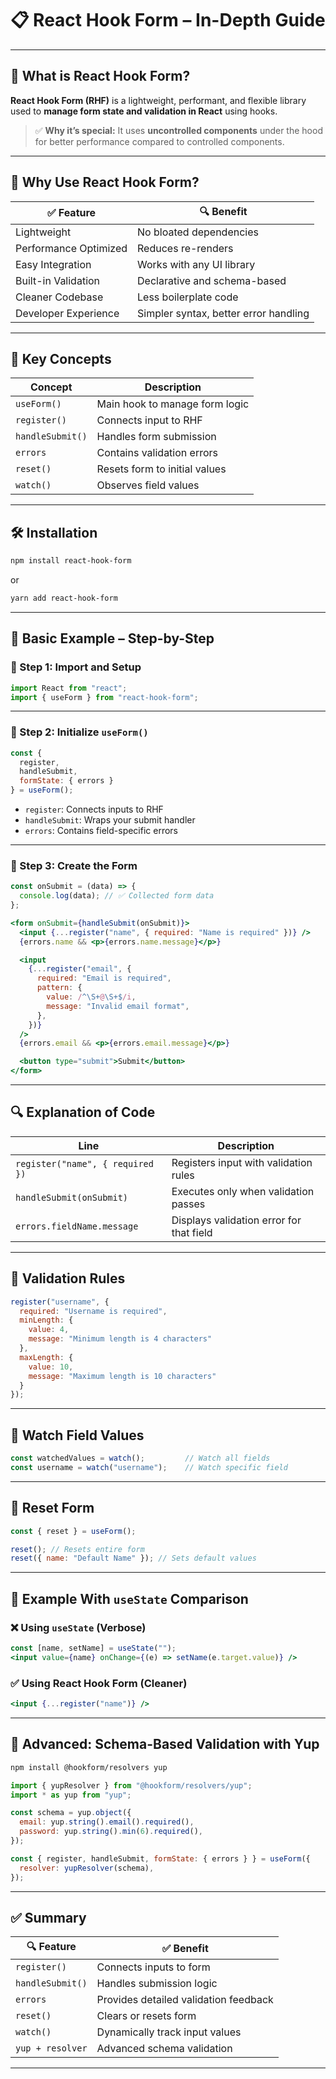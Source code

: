 
# 📋 React Hook Form – In-Depth Guide

---

## 🔰 What is React Hook Form?

**React Hook Form (RHF)** is a lightweight, performant, and flexible library used to **manage form state and validation in React** using hooks.

> ✅ **Why it’s special:**
> It uses **uncontrolled components** under the hood for better performance compared to controlled components.

---

## 🎯 Why Use React Hook Form?

| ✅ Feature             | 🔍 Benefit                            |
| --------------------- | ------------------------------------- |
| Lightweight           | No bloated dependencies               |
| Performance Optimized | Reduces re-renders                    |
| Easy Integration      | Works with any UI library             |
| Built-in Validation   | Declarative and schema-based          |
| Cleaner Codebase      | Less boilerplate code                 |
| Developer Experience  | Simpler syntax, better error handling |

---

## 🧱 Key Concepts

| Concept          | Description                    |
| ---------------- | ------------------------------ |
| `useForm()`      | Main hook to manage form logic |
| `register()`     | Connects input to RHF          |
| `handleSubmit()` | Handles form submission        |
| `errors`         | Contains validation errors     |
| `reset()`        | Resets form to initial values  |
| `watch()`        | Observes field values          |

---

## 🛠️ Installation

```bash
npm install react-hook-form
```

or

```bash
yarn add react-hook-form
```

---

## 🧪 Basic Example – Step-by-Step

### 🧾 Step 1: Import and Setup

```jsx
import React from "react";
import { useForm } from "react-hook-form";
```

---

### 🧾 Step 2: Initialize `useForm()`

```jsx
const {
  register,
  handleSubmit,
  formState: { errors }
} = useForm();
```

* `register`: Connects inputs to RHF
* `handleSubmit`: Wraps your submit handler
* `errors`: Contains field-specific errors

---

### 🧾 Step 3: Create the Form

```jsx
const onSubmit = (data) => {
  console.log(data); // ✅ Collected form data
};
```

```jsx
<form onSubmit={handleSubmit(onSubmit)}>
  <input {...register("name", { required: "Name is required" })} />
  {errors.name && <p>{errors.name.message}</p>}

  <input
    {...register("email", {
      required: "Email is required",
      pattern: {
        value: /^\S+@\S+$/i,
        message: "Invalid email format",
      },
    })}
  />
  {errors.email && <p>{errors.email.message}</p>}

  <button type="submit">Submit</button>
</form>
```

---

## 🔍 Explanation of Code

| Line                             | Description                              |
| -------------------------------- | ---------------------------------------- |
| `register("name", { required })` | Registers input with validation rules    |
| `handleSubmit(onSubmit)`         | Executes only when validation passes     |
| `errors.fieldName.message`       | Displays validation error for that field |

---

## 🧾 Validation Rules

```js
register("username", {
  required: "Username is required",
  minLength: {
    value: 4,
    message: "Minimum length is 4 characters"
  },
  maxLength: {
    value: 10,
    message: "Maximum length is 10 characters"
  }
});
```

---

## 🎯 Watch Field Values

```js
const watchedValues = watch();         // Watch all fields
const username = watch("username");    // Watch specific field
```

---

## 🔄 Reset Form

```js
const { reset } = useForm();

reset(); // Resets entire form
reset({ name: "Default Name" }); // Sets default values
```

---

## 🧪 Example With `useState` Comparison

### ❌ Using `useState` (Verbose)

```jsx
const [name, setName] = useState("");
<input value={name} onChange={(e) => setName(e.target.value)} />
```

### ✅ Using React Hook Form (Cleaner)

```jsx
<input {...register("name")} />
```

---

## 🧱 Advanced: Schema-Based Validation with Yup

```bash
npm install @hookform/resolvers yup
```

```jsx
import { yupResolver } from "@hookform/resolvers/yup";
import * as yup from "yup";

const schema = yup.object({
  email: yup.string().email().required(),
  password: yup.string().min(6).required(),
});

const { register, handleSubmit, formState: { errors } } = useForm({
  resolver: yupResolver(schema),
});
```

---

## ✅ Summary

| 🔍 Feature       | ✅ Benefit                             |
| ---------------- | ------------------------------------- |
| `register()`     | Connects inputs to form               |
| `handleSubmit()` | Handles submission logic              |
| `errors`         | Provides detailed validation feedback |
| `reset()`        | Clears or resets form                 |
| `watch()`        | Dynamically track input values        |
| `yup + resolver` | Advanced schema validation            |

---